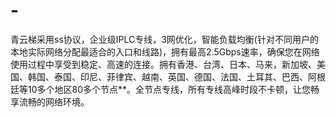 # -
青云梯采用ss协议，企业级IPLC专线，3网优化，智能负载均衡(针对不同用户的本地实际网络分配最适合的入口和线路)，拥有最高2.5Gbps速率，确保您在网络使用过程中享受到稳定、高速的连接。拥有香港、台湾、日本、马来，新加坡、美国、韩国、泰国、印尼、菲律宾、越南、英国、德国、法国、土耳其、巴西、阿根廷等10多个地区80多个节点**。全节点专线，所有专线高峰时段不卡顿，让您畅享流畅的网络环境。
